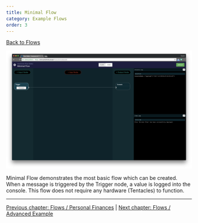 ```yaml
---
title: Minimal Flow
category: Example Flows
order: 3
---
```


[<i class="fa fa-arrow-up" aria-hidden="true"></i> Back to Flows](/cloud/flows)

![Minimal Flow Example](/images/minimal_flow.png)

Minimal Flow demonstrates the most basic flow which can be created. When a message is triggered by the Trigger node, a value is logged into the console. This flow does not require any hardware (Tentacles) to function.

-----

[<i class="fa fa-arrow-left" aria-hidden="true"></i> Previous chapter: Flows / Personal Finances](/examples/personal_finances) | [Next chapter: Flows / Advanced Example <i class="fa fa-arrow-right" aria-hidden="true"></i>](/examples/advanced_example)
